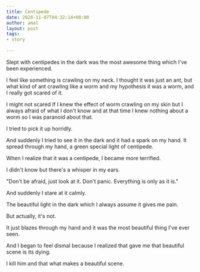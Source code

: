 ```yaml
---
title: Centipede
date: 2020-11-07T04:32:14+00:00
author: amal
layout: post
tags:
- story
  
---
```

Slept with centipedes in the dark was the most awesome thing which I've been experienced.

I feel like something is crawling on my neck. I thought it was just an ant, but what kind of ant crawling like a worm and my hypothesis it was a worm, and I really got scared of it.

I might not scared If I knew the effect of worm crawling on my skin but I always afraid of what I don't know and at that time I knew nothing about a worm so I was paranoid about that.

I tried to pick it up horridly.

And suddenly I tried to see it in the dark and it had a spark on my hand. It spread through my hand, a green special light of centipede.

When I realize that it was a centipede, I became more terrified.

I didn't know but there's a whisper in my ears.

"Don't be afraid, just look at it. Don't panic. Everything is only as it is."

And suddenly I stare at it calmly.

The beautiful light in the dark which I always assume it gives me pain.

But actually, it's not.

It just blazes through my hand and it was the most beautiful thing I've ever seen.

And I began to feel dismal because I realized that gave me that beautiful scene is its dying.

I kill him and that what makes a beautiful scene.